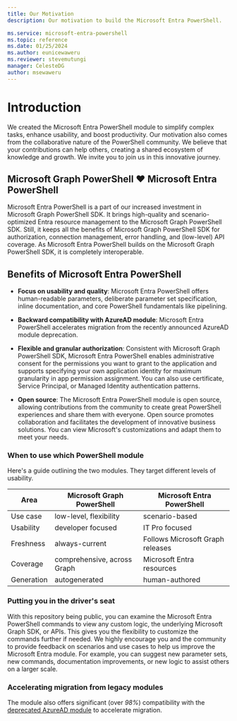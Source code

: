 ```yaml
---
title: Our Motivation
description: Our motivation to build the Microsoft Entra PowerShell.

ms.service: microsoft-entra-powershell
ms.topic: reference
ms.date: 01/25/2024
ms.author: eunicewaweru
ms.reviewer: stevemutungi
manager: CelesteDG
author: msewaweru
---
```


# Introduction

We created the Microsoft Entra PowerShell module to simplify complex tasks, enhance usability, and boost productivity. Our motivation also comes from the collaborative nature of the PowerShell community. We believe that your contributions can help others, creating a shared ecosystem of knowledge and growth. We invite you to join us in this innovative journey.

## Microsoft Graph PowerShell ❤️ Microsoft Entra PowerShell

Microsoft Entra PowerShell is a part of our increased investment in Microsoft Graph PowerShell SDK. It brings high-quality and scenario-optimized Entra resource management to the Microsoft Graph PowerShell SDK. Still, it keeps all the benefits of Microsoft Graph PowerShell SDK for authorization, connection management, error handling, and (low-level) API coverage. As Microsoft Entra PowerShell builds on the Microsoft Graph PowerShell SDK, it is completely interoperable.

## Benefits of Microsoft Entra PowerShell

- **Focus on usability and quality**: Microsoft Entra PowerShell offers human-readable parameters, deliberate parameter set specification, inline documentation, and core PowerShell fundamentals like pipelining.

- **Backward compatibility with AzureAD module**: Microsoft Entra PowerShell accelerates migration from the recently announced AzureAD module deprecation.

- **Flexible and granular authorization**: Consistent with Microsoft Graph PowerShell SDK, Microsoft Entra PowerShell enables administrative consent for the permissions you want to grant to the application and supports specifying your own application identity for maximum granularity in app permission assignment. You can also use certificate, Service Principal, or Managed Identity authentication patterns.

- **Open source**: The Microsoft Entra PowerShell module is open source, allowing contributions from the community to create great PowerShell experiences and share them with everyone. Open source promotes collaboration and facilitates the development of innovative business solutions. You can view Microsoft's customizations and adapt them to meet your needs.

### When to use which PowerShell module

Here's a guide outlining the two modules. They target different levels of usability.

| Area  | Microsoft Graph PowerShell | Microsoft Entra PowerShell |
| ------------- | ------------- | ------------- |
| Use case  | low-level, flexibility  | scenario-based |
| Usability  | developer focused  | IT Pro focused |
| Freshness  | always-current  | Follows Microsoft Graph releases |
| Coverage  | comprehensive, across Graph  | Microsoft Entra resources |
| Generation  | autogenerated  | human-authored |

### Putting you in the driver's seat

With this repository being public, you can examine the Microsoft Entra PowerShell commands to view any custom logic, the underlying Microsoft Graph SDK, or APIs. This gives you the flexibility to customize the commands further if needed. We highly encourage you and the community to provide feedback on scenarios and use cases to help us improve the Microsoft Entra module. For example, you can suggest new parameter sets, new commands, documentation improvements, or new logic to assist others on a larger scale.

### Accelerating migration from legacy modules

The module also offers significant (over _98%_) compatibility  with the [deprecated AzureAD module][azureADDeprecationArticle] to accelerate migration.

[azureADDeprecationArticle]: https://techcommunity.microsoft.com/t5/microsoft-entra-blog/important-update-deprecation-of-azure-ad-powershell-and-msonline/ba-p/4094536
